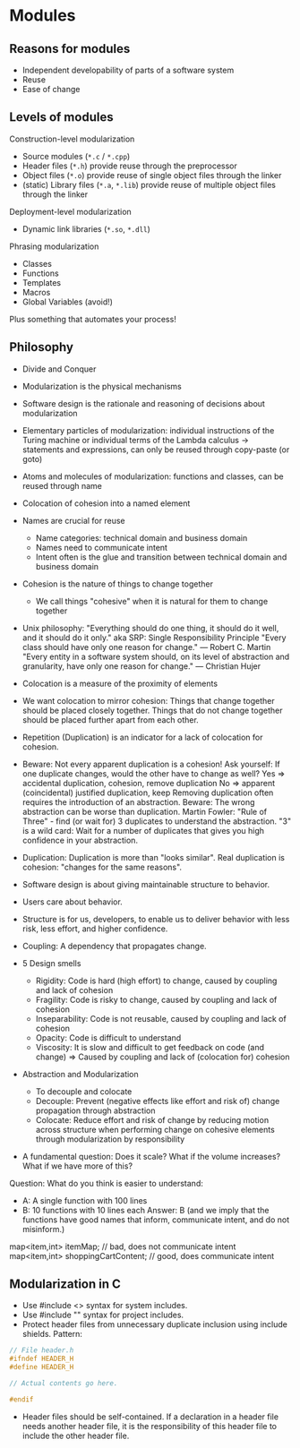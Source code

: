 # Modules


## Reasons for modules
- Independent developability of parts of a software system
- Reuse
- Ease of change

## Levels of modules

Construction-level modularization
- Source modules (`*.c` / `*.cpp`)
- Header files (`*.h`)
  provide reuse through the preprocessor
- Object files (`*.o`)
  provide reuse of single object files through the linker
- (static) Library files (`*.a`, `*.lib`)
  provide reuse of multiple object files through the linker

Deployment-level modularization
- Dynamic link libraries (`*.so`, `*.dll`)

Phrasing modularization
- Classes
- Functions
- Templates
- Macros
- Global Variables (avoid!)

Plus something that automates your process!

## Philosophy
- Divide and Conquer
- Modularization is the physical mechanisms
- Software design is the rationale and reasoning of decisions about modularization
- Elementary particles of modularization: individual instructions of the Turing machine or individual terms of the Lambda calculus -> statements and expressions, can only be reused through copy-paste (or goto)
- Atoms and molecules of modularization: functions and classes, can be reused through name
- Colocation of cohesion into a named element
- Names are crucial for reuse
  - Name categories: technical domain and business domain
  - Names need to communicate intent
  - Intent often is the glue and transition between technical domain and business domain
- Cohesion is the nature of things to change together
  - We call things "cohesive" when it is natural for them to change together
- Unix philosophy: "Everything should do one thing, it should do it well, and it should do it only."
  aka SRP: Single Responsibility Principle
  "Every class should have only one reason for change." ― Robert C. Martin
  "Every entity in a software system should, on its level of abstraction and granularity, have only one reason for change." ― Christian Hujer
- Colocation is a measure of the proximity of elements
- We want colocation to mirror cohesion:
  Things that change together should be placed closely together.
  Things that do not change together should be placed further apart from each other.
- Repetition (Duplication) is an indicator for a lack of colocation for cohesion.
- Beware: Not every apparent duplication is a cohesion!
  Ask yourself: If one duplicate changes, would the other have to change as well?
  Yes ⇒ accidental duplication, cohesion, remove duplication
  No ⇒ apparent (coincidental) justified duplication, keep
  Removing duplication often requires the introduction of an abstraction.
  Beware: The wrong abstraction can be worse than duplication.
  Martin Fowler: "Rule of Three" - find (or wait for) 3 duplicates to understand the abstraction.
  "3" is a wild card: Wait for a number of duplicates that gives you high confidence in your abstraction.
- Duplication: Duplication is more than "looks similar".
  Real duplication is cohesion: "changes for the same reasons".
- Software design is about giving maintainable structure to behavior.
- Users care about behavior.
- Structure is for us, developers, to enable us to deliver behavior with less risk, less effort, and higher confidence.
- Coupling: A dependency that propagates change.
- 5 Design smells
  - Rigidity: Code is hard (high effort) to change, caused by coupling and lack of cohesion
  - Fragility: Code is risky to change, caused by coupling and lack of cohesion
  - Inseparability: Code is not reusable, caused by coupling and lack of cohesion
  - Opacity: Code is difficult to understand
  - Viscosity: It is slow and difficult to get feedback on code (and change)
  ⇒ Caused by coupling and lack of (colocation for) cohesion
- Abstraction and Modularization
  - To decouple and colocate
  - Decouple: Prevent (negative effects like effort and risk of) change propagation through abstraction
  - Colocate: Reduce effort and risk of change by reducing motion across structure when performing change on cohesive elements through modularization by responsibility

- A fundamental question: Does it scale?
  What if the volume increases? What if we have more of this?



Question: What do you think is easier to understand:
- A: A single function with 100 lines
- B: 10 functions with 10 lines each
Answer: B (and we imply that the functions have good names that inform, communicate intent, and do not misinform.)




map<item,int> itemMap; // bad, does not communicate intent
map<item,int> shoppingCartContent; // good, does communicate intent



## Modularization in C
- Use #include <> syntax for system includes.
- Use #include "" syntax for project includes.
- Protect header files from unnecessary duplicate inclusion using include shields. Pattern:
```c
// File header.h
#ifndef HEADER_H
#define HEADER_H

// Actual contents go here.

#endif
```
- Header files should be self-contained. If a declaration in a header file needs another header file, it is the responsibility of this header file to include the other header file.
